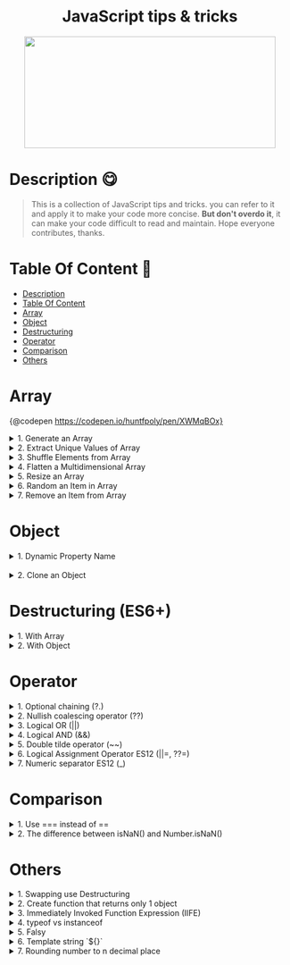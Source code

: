 <h1 align="center"> JavaScript tips & tricks </h1>

<!-- logo -->
<div align="center">
  <img  src="images/logo.jpeg" height="200" width="450" />
</div>

# Description 😋

> This is a collection of JavaScript tips and tricks. you can refer to it and apply it to make your code more concise. **But don't overdo it**, it can make your code difficult to read and maintain. Hope everyone contributes, thanks.

<!-- table of content -->

# Table Of Content 📃

- [Description](#description)
- [Table Of Content](#table-of-content)
- [Array](#array)
- [Object](#object)
- [Destructuring](#destructuring)
- [Operator](#operator)
- [Comparison](#comparison)
- [Others](#others)

<!-- Tips for array -->

# Array

{@codepen https://codepen.io/huntfpoly/pen/XWMqBOx}

<details >
  <summary>
    1. Generate an Array
  </summary>

- Create an empty array of length **`n`**

  ```js
  var arr = new Array(3);

  // result: arr = [undefined, undefined, undefined]
  ```

- Create an empty array of length **`n`** & fill value **`x`**

  ```js
  var arr = [...Array(3).fill(1)];
  var arr2 = [...Array(5).fill(1, 0, 3)];

  /* 
    result: arr = [1, 1, 1]
            arr2 = [1, 1, 1, undefined, undefined]
  */
  ```

- Create an array containing `0...n`

  ```js
  var arr = [...Array.keys(5)];

  // result: arr = [0, 1, 2, 3, 4]
  ```

- Create an array containing `1...n`

  ```js
  var arr = [];
  for (let i = 0; arr.push(++i) < 4; );

  var arr2 = Array.from({ length: 4 }, (_, i) => i + 1);
  var arr3 = Array.from({ length: 4 }, (_, i) => i * 2);
  var arr4 = Array.from({ length: 4 }, () => Math.random());

  /* 
    result: arr =  [1, 2, 3, 4]
            arr2 = [1, 2, 3, 4]
            arr3 = [0, 2, 4, 6]
            arr4 = [0.211, 0.5123, 0.612, 0.8921]
  */
  ```

</details>

<details >
  <summary>
    2. Extract Unique Values of Array
  </summary>

<br />

```js
var arr = [1, 2, 2, 3, 5, 5, 4];
var newArr = [...new Set(arr)];

// result: newArr = [1, 2, 3, 5, 4]
```

</details>

<details >
  <summary>
    3. Shuffle Elements from Array
  </summary>

<br />

```js
var arr = [1, 2, 3, 4, 5];
var newArr = arr.sort(() => Math.random() - 0.5);

// result: newArr = [3, 1, 2, 4, 5]
```

</details>

<details >
  <summary>
    4. Flatten a Multidimensional Array
  </summary>

<br />

```js
var arr = [1, [2, 3], [4, 5, 6], 7];
var newArr = [].concat(...arr);

// result: [1, 2, 3, 4, 5, 6, 7]
```

</details>

<details >
  <summary>
    5. Resize an Array
  </summary>

> The length array isn't a read only property.

```js
var arr = [1, 2, 3, 4, 5];
arr.length = 2;

var arr2 = [1, 2, 3, 4, 5];
arr2.length = 0;

var arr3 = [1, 2, 3, 4, 5];
arr3.length = 7;

/*
  result: arr = [1, 2]
          arr2 = []
          arr3 = [1, 2, 3, 4, 5, undefined, undefined]
*/
```

</details>

<details >
  <summary>
    6. Random an Item in Array
  </summary>

<br />

```js
var arr = [2, 4, 5];
var item = arr[Math.floor(Math.random() * arr.length)];
```

</details>

<details >
  <summary>
    7. Remove an Item from Array
  </summary>

<br />

```js
var arr = [1, 2, 3];

// Not Recommended
delete arr[1]; // arr = [1, undefined, 3], length = 3

// Recommended
arr.splice(1, 1); // arr = [1, 3], length = 2
```

</details>

# Object

<details >
  <summary>
    1. Dynamic Property Name
  </summary>

  <br/>

```js
const dynamic = "age",
  dynamicValue = 18;

var obj = {
  name: "Dyno",
  [dynamic]: dynamicValue,
};

// result: obj = { name: 'Dyno', age: 18 }
```

</details>

<br />

<details >
  <summary>
    2. Clone an Object
  </summary>

- Shallow copy `(Not Recommended)`

  > Use the `=` operator to copy object 1 into object 2. These 2 objects point to the same memory area `(reference)`. Therefore, if we change object 1, object 2 will also change.

  ```js
  var obj1 = { a: 1, b: 2 };
  var obj2 = obj1; // obj2 = { a: 1, b: 2 }

  obj1.a = 3; // change value of a property

  console.log(obj1); // { a: 3, b: 2 }
  console.log(obj2); // { a: 3, b: 2 } => property a of obj2 changed 🙂❗
  console.log(obj3); // { a: 3, b: 2 } => property a of obj2 changed 🙂❗
  ```

- Deep copy

  > **Way 1**: Use Spread operator `{...}` or `Object.assign()` to fix "Shallow copy". **_Issue:_** `Nested objects` still have shallow copy problem.

  ```js
  var obj1 = { a: 1, b: 2, c: { nested: 3 } };
  var obj2 = { ...obj1 }; // obj2 = { a: 1, b: 2, c: { nested: 3 } }
  var obj3 = Object.assign({}, obj1); // obj3 = { a: 1, b: 2, c: { nested: 3 } }

  obj1.b = 3;
  obj1.c.nested = 4;

  console.log(obj1); // { a: 1, b: 3, c: { nested: 4 } }
  console.log(obj2); // { a: 1, b: 2, c: { nested: 4 } } 🙂
  console.log(obj3); // { a: 1, b: 2, c: { nested: 4 } } 🙂
  ```

  > **Way 2 `(Recommended)`**: Use `JSON.stringify()` & `JSON.parse()` to solve the above problems.

  ```js
  var obj1 = { a: 1, b: 2, c: { nested: 3 } };
  var obj2 = JSON.parse(JSON.stringify(obj1)); // obj2 = { a: 1, b: 2, c: { nested: 3 } }

  obj1.b = 3;
  obj1.c.nested = 4;

  console.log(obj1); // { a: 1, b: 3, c: { nested: 4 } }
  console.log(obj2); // { a: 1, b: 2, c: { nested: 3 } } 😉😘
  ```

<br />

</details>

# Destructuring (ES6+)

<details>
  <summary>
    1. With Array
  </summary>

  <br/>

```js
var [a, b] = [1, 2];
// same: var a = 1, b = 2;

var [a, b, c] = [1, 2, 3, 4, 5];
// same: var a = 1, b = 2, c = 3;

var [a, , c] = [1, 2, 3, 4, 5];
// same: var a = 1, c = 3
// ignore values

var [a, b, ...rest] = [1, 2, 3, 4, 5];
// same: var a = 1, b = 2, rest = [4, 5]
// use "rest params ES6"

var [a, b, c] = [1, 2];
// same: var a = 1, b = 2, c = undefined;

var [a, b = 0, c = 0] = [1, 2];
// same: var a = 1, b = 2, c = 0;
// declare and set default value

var [a, b, [c, d], e] = [1, 2, [3, 4], 5];
// same: var a = 1, b = 2, c = 3, d = 4, e = 5
// nested array destructuring
```

</details>

<details>
  <summary>
    2. With Object
  </summary>

  <br/>

```js
var person = { name: "Dyno", age: 18 };

var { name, age } = person;
// same: var name = person.name, age = person.age;

var { name = "Anonymous", age = 1, address = "HCM city" } = person;
// same: var name = person.name, age = person.age, address: 'HCM city'
// declare and set default value

var { name: personName, age: personAge } = person;
// same: var personName =  person.name, personAge = person.age
// decleare and change variable name

console.log({ name, age });
// same: console.log({ name: name, age: age })

var person = { name: "Dyno", age: 18, infor: { address: "HCM", phone: "123" } };
var {
  name,
  age,
  infor: { address, phone },
} = person;
// same: name = person.name, age = person.agem, address = person.infor.address, phone = person.infor.phone
// nested object destructuring
```

</details>

# Operator

<details>
  <summary>
    1. Optional chaining (?.)
  </summary>

<br/>

> "The optional chaining operator `?.` enables you to read the value of a property located deep within a chain of connected objects without having to check that each reference in the chain is valid." [MDN](https://developer.mozilla.org/en-US/docs/Web/JavaScript/Reference/Operators/Optional_chaining)

  <br/>

```js
const person = {
  name: "Dyno",
  age: 18,
  sayHello: function () {
    console.log("Hello");
  },
};

// ❗ Wrong way
console.log(person.infor.address); // ❌ Uncaught TypeError: Cannot read property 'address' of undefined

// ✅ Right way (check condition)
if (person.infor) console.log(person.infor.address); // Not log

// ✅ Right way (use ?.)
console.log(person.infor?.address); // undefined

// Optional chaining with function calls
console.log(person.sayHello?.()); // Hello
console.log(person.callPhone?.()); // undefined

// A chain Optional chaining
console.log(person.infor?.address?.province?.name); // undefined
```

```js
// syntax
obj.val?.prop;
obj.val?.[expr];
obj.arr?.[index];
obj.func?.(args);
```

</details>

<details>
  <summary>
    2. Nullish coalescing operator (??)
  </summary>

  <br/>

> "The nullish coalescing operator `??` is a logical operator that returns its right-hand side operand when its left-hand side operand is `null` or `undefined`, and otherwise returns its left-hand side operand." [MDN](https://developer.mozilla.org/en-US/docs/Web/JavaScript/Reference/Operators/Nullish_coalescing_operator)

```js
var a = null ?? "Default"; // a = 'Default'
var a = false ?? "Default"; // a = false
```

</details>

<details>
  <summary>
    3. Logical OR (||)
  </summary>

```js
var a = 1,
  b = 2;

if (a > 2 || b > 1) console.log("Dyno");

// result: Dyno
```

> The OR operator `||` is a logical operator that returns its right-hand side operand when its left-hand side operand is `falsy`, and otherwise returns its left-hand side operand.

  <br/>

```js
var a = null || "Default"; // a = 'Default'
var a = false || "Default"; // a = 'Default'
```

</details>

<details>
  <summary>
    4. Logical AND (&&)
  </summary>

  <br/>

```js
let a = true,
  b = true,
  c = false;

if (a && b) console.log("Hello"); // Hello (a, b = true)

if (a && c) console.log("Dyno"); // not log (c = false)

// other usage
function sayHi() {
  console.log("Hi");
}

a && sayHi(); // Hi
c && sayHi(); // false
```

</details>

<details>
  <summary>
    5. Double tilde operator (~~)
  </summary>

  <br/>

```js
let num = 2.6;
console.log(~~num); // 2 = Math.floor(2)
```

</details>

<details>
  <summary>
    6. Logical Assignment Operator ES12  (||=, ??=) 
  </summary>

  <br/>

```js
a ||= b; // same a = a || b;
a ??= b; // same a = a ?? b;
```

</details>

<details>
  <summary>
    7. Numeric separator ES12 (_)
  </summary>

  <br/>

```js
const n = 1_000_000_000; // same: n = 1000000000;
```

</details>

# Comparison

<details>
  <summary>
    1. Use === instead of ==
  </summary>

<br/>

> The operator `== (!=)` will automatically cast if 2 variables are not of the same type, then compare. The `=== (!==)` operator compares the value and the type => `===` faster than `==`.

<br/>

```js
  1 == '1' // true
  1 === '1' // false

  0 == false // true
  0 === false // false

  '' == false // true
  '' === false // false

  [] == 0 // true
  [] === 0 // false

```

</details>

<details>
  <summary>
    2. The difference between isNaN() and Number.isNaN() 
  </summary>

<br/>

> The `isNaN()` method (is Not a Number ?) use to check if a variable is **a Number**. The `Number.isNaN()` (is NaN ?) method use to check if a variable is **NaN**

<br/>

```js
isNaN("string");
// true, 'string' is not Number

isNaN([]);
// true, [] is not Number

isNaN(0 / 0);
// true, 0/0 is not Number

isNaN(1);
// false, 1 is Number

Number.isNaN("string");
// false, 'string' is not NaN

Number.isNaN([]);
// false, [] is not NaN

Number.isNaN(0 / 0);
// true, 0/0 is NaN

Number.isNaN(NaN);
// true
```

</details>

# Others

<details>

  <summary>
    1. Swapping use Destructuring
  </summary>

  <br/>

```js
let a = 1,
  b = 2;

[a, b] = [b, a];

// result: a = 2, b = 1;
```

</details>

<details>
  <summary>
    2. Create function that returns only 1 object
  </summary>

  <br/>

```js
const fn = () => ({ obj: 1 });

/*
  same: const fn = () => {
    return { obj: 1 }
  }
*/
```

</details>

<details>
  <summary>
    3. Immediately Invoked Function Expression (IIFE)
  </summary>

  <br/>

> The function will execute automatically when you create it.

  <br/>

```js
  // Way 1:
  var res = ()(function(){
    // do something...
    console.log("Hello");
    return true;
  })();
  // result: Hello, res = true;

  // Way 2:
  var res = (() => {
    console.log('Hello');
    return true;
  })();
  // result: Hello, res = true;
```

</details>

<details>
  <summary>
    4. typeof vs instanceof 
  </summary>

  <br/>

> `typeof`: return a string that represents the primitive type of a variable.

> `instanceof`: check in all the prototypes chain the constructor it returns true if it’s found and false if not.

  <br/>

```js
var arr = [1, 2, 3];
console.log(typeof arr); // "object"
console.log(arr instanceof Array); // true

typeof 1; // "number"
typeof NaN; // "number"
typeof "str"; // "string"
typeof true; // "boolean"
typeof {}; // "object"
typeof []; // "object"
typeof null; // "object"
typeof undefined; // "undefined"
typeof function name() {}; // "function"
```

</details>

<details>
  <summary>
    5. Falsy
  </summary>

  <br/>

> A `Falsy value` is a value that is considered false when encountered in a Boolean context . [MDN](https://developer.mozilla.org/en-US/docs/Glossary/Falsy)

> Complete list of JavaScript falsy values ` false, 0, -0, 0n, "", '', ``, NaN, null, undefined, document.all`

> Falsy value bypass the if block. Ex:

<br/>

```js
if (null) {
} else {
  console.log("Falsy");
}

const a = undefined || "Falsy";

// result: Falsy, a = "Falsy"
```

> Filter out Falsy values

<br/>

```js
const arr = [1, "Dyno", false, 0, true, NaN, 2000];
var filteredArr = arr.filter(Boolean);

// result: filteredArr = [1, "Dyno", true, 2000]
```

</details>

<details>
  <summary>
    6. Template string `${}`
  </summary>

  <br/>

```js
const name = "Dyno";
const hello1 = "Hello " + name + ", how are you?";
const hello2 = `Hello ${name}, how are you?`; // template string
```

</details>

<details>
  <summary>
    7. Rounding number to n decimal place

  </summary>

  <br/>

```js
var num = 25.0420001;
console.log(typeof num); // "number"

num = num.toFixed(2); // num = "25.04"
console.log(typeof num); // ❗ "string"
```

</details>
